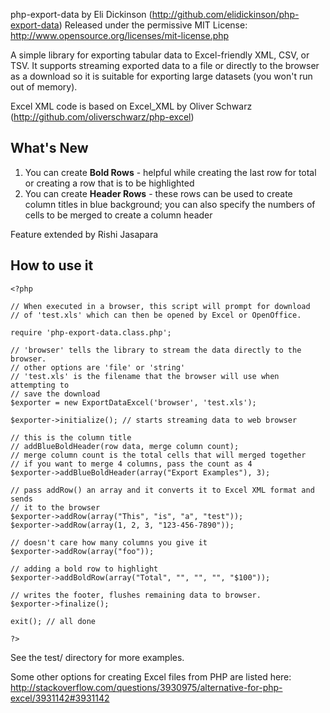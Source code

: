 php-export-data by Eli Dickinson (http://github.com/elidickinson/php-export-data)
Released under the permissive MIT License: http://www.opensource.org/licenses/mit-license.php

A simple library for exporting tabular data to Excel-friendly XML, CSV, or TSV. It supports streaming exported data to a file or directly to the browser as a download so it is suitable for exporting large datasets (you won't run out of memory).

Excel XML code is based on Excel_XML by Oliver Schwarz (http://github.com/oliverschwarz/php-excel)

## What's New

1. You can create **Bold Rows** - helpful while creating the last row for total or creating a row that is to be highlighted
2. You can create **Header Rows** - these rows can be used to create column titles in blue background; you can also specify the numbers of cells to be merged to create a column header

Feature extended by Rishi Jasapara

## How to use it

    <?php

    // When executed in a browser, this script will prompt for download 
    // of 'test.xls' which can then be opened by Excel or OpenOffice.

    require 'php-export-data.class.php';

    // 'browser' tells the library to stream the data directly to the browser.
    // other options are 'file' or 'string'
    // 'test.xls' is the filename that the browser will use when attempting to 
    // save the download
    $exporter = new ExportDataExcel('browser', 'test.xls');

    $exporter->initialize(); // starts streaming data to web browser

	// this is the column title
	// addBlueBoldHeader(row data, merge column count);
	// merge column count is the total cells that will merged together
	// if you want to merge 4 columns, pass the count as 4
	$exporter->addBlueBoldHeader(array("Export Examples"), 3);
	
    // pass addRow() an array and it converts it to Excel XML format and sends 
    // it to the browser
    $exporter->addRow(array("This", "is", "a", "test")); 
    $exporter->addRow(array(1, 2, 3, "123-456-7890"));

    // doesn't care how many columns you give it
    $exporter->addRow(array("foo")); 

	// adding a bold row to highlight
	$exporter->addBoldRow(array("Total", "", "", "", "$100"));

	// writes the footer, flushes remaining data to browser.
    $exporter->finalize(); 

    exit(); // all done

    ?>


See the test/ directory for more examples.


Some other options for creating Excel files from PHP are listed here: http://stackoverflow.com/questions/3930975/alternative-for-php-excel/3931142#3931142